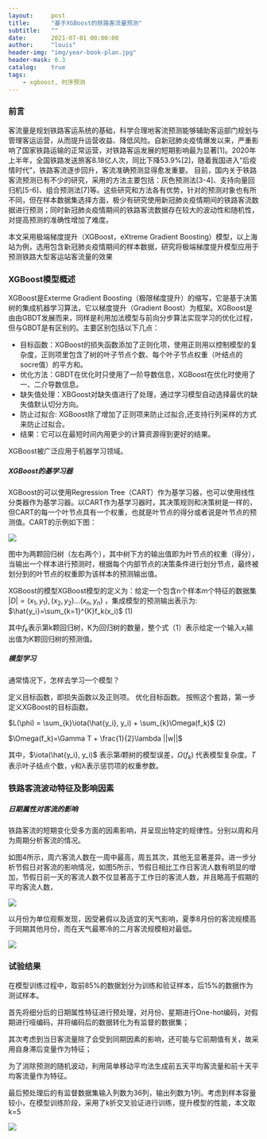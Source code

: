 ```yaml
---
layout:     post
title:      "基于XGBoost的铁路客流量预测"
subtitle:   ""
date:       2021-07-01 00:00:00
author:     "louis"
header-img: "img/year-book-plan.jpg"
header-mask: 0.3
catalog:    true
tags:
    - xgboost, 时序预测
---
```


### 前言

客流量是规划铁路客运系统的基础，科学合理地客流预测能够辅助客运部门规划与管理客运运营，从而提升运营收益、降低风险。自新冠肺炎疫情爆发以来，严重影响了国家铁路运输的正常运营，对铁路客运发展的短期影响最为显著[1]。2020年上半年，全国铁路发送旅客8.18亿人次，同比下降53.9%[2]，随着我国进入“后疫情时代”，铁路客流逐步回升，客流准确预测显得愈发重要。
目前，国内关于铁路客流预测已有不少的研究，采用的方法主要包括：灰色预测法[3-4]、支持向量回归机[5-6]、组合预测法[7]等。这些研究和方法各有优势，针对的预测对象也有所不同，但在样本数据集选择方面，极少有研究使用新冠肺炎疫情期间的铁路客流数据进行预测；同时新冠肺炎疫情期间的铁路客流数据存在较大的波动性和随机性，对提高预测的准确性增加了难度。

本文采用极端梯度提升（XGBoost，eXtreme Gradient Boosting）模型，以上海站为例，选用包含新冠肺炎疫情期间的样本数据，研究将极端梯度提升模型应用于预测铁路大型客运站客流量的效果

### XGBoost模型概述


XGBoost是Exterme Gradient Boosting（极限梯度提升）的缩写，它是基于决策树的集成机器学习算法，它以梯度提升（Gradient Boost）为框架。XGBoost是由由GBDT发展而来，同样是利用加法模型与前向分步算法实现学习的优化过程，但与GBDT是有区别的。主要区别包括以下几点：
    
- 目标函数：XGBoost的损失函数添加了正则化项，使用正则用以控制模型的复杂度，正则项里包含了树的叶子节点个数、每个叶子节点权重（叶结点的socre值）的平方和。
- 优化方法：GBDT在优化时只使用了一阶导数信息，XGBoost在优化时使用了一、二介导数信息。 
- 缺失值处理：XBGoost对缺失值进行了处理，通过学习模型自动选择最优的缺失值默认切分方向。
- 防止过拟合: XGBoost除了增加了正则项来防止过拟合,还支持行列采样的方式来防止过拟合。
- 结果：它可以在最短时间内用更少的计算资源得到更好的结果。 
  
XGBoost被广泛应用于机器学习领域。

##### XGBoost的基学习器

XGBoost的可以使用Regression Tree（CART）作为基学习器，也可以使用线性分类器作为基学习器。以CART作为基学习器时，其决策规则和决策树是一样的，但CART的每一个叶节点具有一个权重，也就是叶节点的得分或者说是叶节点的预测值。CART的示例如下图：

![](https://raw.githubusercontent.com/louis-xuy/louis-xy.github.io/master/img/in-post/timeseries_xgboost/xgb.png)

图中为两颗回归树（左右两个），其中树下方的输出值即为叶节点的权重（得分），当输出一个样本进行预测时，根据每个内部节点的决策条件进行划分节点，最终被划分到的叶节点的权重即为该样本的预测输出值。

XGBoost的模型XGBoost模型的定义为：给定一个包含n个样本m个特征的数据集 $|D| = {(x_1, y_1), (x_2, y_2)...(x_n, y_n)}$ ，集成模型的预测输出表示为:
$\hat{y_i}=\sum_{k=1}^{K}f_k(x_i)$    (1)

其中$f_k$表示第k颗回归树，K为回归树的数量，整个式（1）表示给定一个输入$x_i$输出值为K颗回归树的预测值。

##### 模型学习

通常情况下，怎样去学习一个模型？

定义目标函数，即损失函数以及正则项。
优化目标函数。
按照这个套路，第一步定义XGBoost的目标函数。

 $L(\phi) = \sum_{k}\iota(\hat{y_i}, y_i) + \sum_{k}\Omega(f_k)$  (2)

 $\Omega(f_k)=\Gamma T + \frac{1}{2}\lambda ||w||$

其中，$\iota(\hat{y_i}, y_i)$ 表示第$i$颗树的模型误差，$\Omega(f_k)$ 代表模型复杂度。$T$ 表示叶子结点个数，γ和λ表示惩罚项的权重参数。

### 铁路客流波动特征及影响因素

##### 日期属性对客流的影响

铁路客流的短期变化受多方面的因素影响，并呈现出特定的规律性。分别以周和月为周期分析客流的情况。

如图4所示，周六客流人数在一周中最高，周五其次，其他无显著差异。进一步分析节假日对客流的影响情况，如图5所示，节假日相比工作日客流人数有明显的增加，节假日前一天的客流人数不仅显著高于工作日的客流人数，并且略高于假期的平均客流人数，

![](https://raw.githubusercontent.com/louis-xuy/louis-xy.github.io/master/img/in-post/timeseries_xgboost/week_analysis.jpg)

以月份为单位观察发现，因受暑假以及适宜的天气影响，夏季8月份的客流规模高于同期其他月份，而在天气最寒冷的二月客流规模相对最低。

![](https://raw.githubusercontent.com/louis-xuy/louis-xy.github.io/master/img/in-post/timeseries_xgboost/month_analysis.jpg)

### 试验结果

在模型训练过程中，取前85%的数据划分为训练和验证样本，后15%的数据作为测试样本。

首先将细分后的日期属性特征进行预处理，对月份、星期进行One-hot编码，对假期进行哑编码，并将编码后的数据转化为有监督的数据集；

其次考虑到当日客流量除了会受到同期因素的影响，还可能与它前期值有关，故采用自身滞后变量作为特征；

为了消除预测的随机波动，利用简单移动平均法生成前五天平均客流量和前十天平均客流量作为特征。

最后预处理后的有监督数据集输入列数为36列，输出列数为1列。考虑到样本容量较小，在模型训练阶段，采用了k折交叉验证进行训练，提升模型的性能，本文取k=5

![](https://raw.githubusercontent.com/louis-xuy/louis-xy.github.io/master/img/in-post/timeseries_xgboost/rst.jpg)